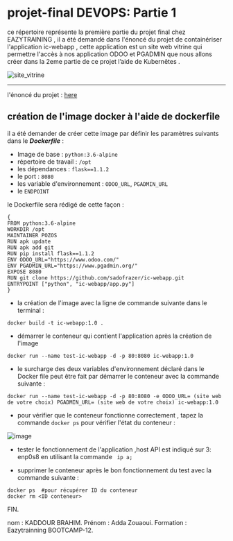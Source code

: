 # projet-final DEVOPS: Partie 1 

ce répertoire représente la première partie du projet final chez EAZYTRAINING , il a été demandé dans l'énoncé du projet de containériser l'application ic-webapp , cette application est un site web vitrine qui permettre l'accès à nos application ODOO et PGADMIN que nous allons créer dans la 2eme partie de ce projet l’aide de Kubernêtes .


![site_vitrine](https://github.com/adda213/mini-projet-docker/assets/123883398/5ab02718-451e-44ce-b8e9-1692af0b2501)


------------
l'énoncé du projet : [here](https://github.com/sadofrazer/ic-webapp "here")

## création de l'image docker à l'aide de dockerfile 

il a été demander de créer cette image par définir les paramètres suivants dans le ***Dockerfile*** : 
- Image de base : `python:3.6-alpine`
- répertoire de travail : `/opt`
- les dépendances : `flask==1.1.2`
- le port : `8080`
- les variable d'environnement : `ODOO_URL`, `PGADMIN_URL`
- le `ENDPOINT`
  
le Dockerfile sera rédigé de cette façon :

```
{
FROM python:3.6-alpine
WORKDIR /opt
MAINTAINER POZOS
RUN apk update
RUN apk add git
RUN pip install flask==1.1.2
ENV ODOO_URL="https://www.odoo.com/" 
ENV PGADMIN_URL="https://www.pgadmin.org/"
EXPOSE 8080
RUN git clone https://github.com/sadofrazer/ic-webapp.git
ENTRYPOINT ["python", "ic-webapp/app.py"]
}
```

- la création de l'image avec la ligne de commande suivante dans le terminal :

```
docker build -t ic-webapp:1.0 .
```

- démarrer le conteneur qui contient l'application après la création de l'image 

```
docker run --name test-ic-webapp -d -p 80:8080 ic-webapp:1.0
```
- le surcharge des deux variables d'environnement déclaré dans le Docker file peut être fait par démarrer le conteneur avec la commande suivante :
```
docker run --name test-ic-webapp -d -p 80:8080 -e ODOO_URL= (site web de votre choix) PGADMIN_URL= (site web de votre choix) ic-webapp:1.0
```
- pour vérifier que le conteneur fonctionne correctement , tapez la commande `docker ps` pour vérifier l'état du conteneur : 
   
![image](https://github.com/adda213/projet-filerouge-partie1/assets/123883398/8b0ce02c-8daa-446f-a996-8deb1a38cf7f)

- tester le fonctionnement de l'application ,host API est indiqué sur 3: enp0s8 en utilisant la commande ` ip a;`

- supprimer le conteneur après le bon fonctionnement du test avec la commande suivante : 
```
docker ps  #pour récupérer ID du conteneur
docker rm <ID conteneur> 
```

FIN.


nom : KADDOUR BRAHIM.
Prénom : Adda Zouaoui.
Formation : Eazytrainning BOOTCAMP-12.
